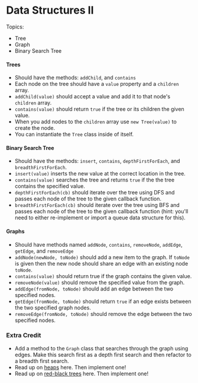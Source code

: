 # Data Structures II

Topics:

- Tree
- Graph
- Binary Search Tree

#### Trees

- Should have the methods: `addChild`, and `contains`
- Each node on the tree should have a `value` property and a `children` array.
- `addChild(value)` should accept a value and add it to that node's `children` array.
- `contains(value)` should return `true` if the tree or its children the given value.
- When you add nodes to the `children` array use `new Tree(value)` to create the node.
- You can instantiate the `Tree` class inside of itself.

#### Binary Search Tree

- Should have the methods: `insert`, `contains`, `depthFirstForEach`, and `breadthFirstForEach`.
- `insert(value)` inserts the new value at the correct location in the tree.
- `contains(value)` searches the tree and returns `true` if the the tree contains the specified value.
- `depthFirstForEach(cb)` should iterate over the tree using DFS and passes each node of the tree to the given callback function.
- `breadthFirstForEach(cb)` should iterate over the tree using BFS and passes each node of the tree to the given callback function (hint: you'll need to either re-implement or import a queue data structure for this).

#### Graphs

- Should have methods named `addNode`, `contains`, `removeNode`, `addEdge`, `getEdge`, and `removeEdge`
- `addNode(newNode, toNode)` should add a new item to the graph. If `toNode` is given then the new node should share an edge with an existing node `toNode`.
- `contains(value)` should return true if the graph contains the given value.
- `removeNode(value)` should remove the specified value from the graph.
- `addEdge(fromNode, toNode)` should add an edge between the two specified nodes.
- `getEdge(fromNode, toNode)` should return `true` if an edge exists between the two specified graph nodes.
- `removeEdge(fromNode, toNode)` should remove the edge between the two specified nodes.

### Extra Credit

- Add a method to the `Graph` class that searches through the graph using edges. Make this search first as a depth first search and then refactor to a breadth first search.
- Read up on [heaps](<https://en.wikipedia.org/wiki/Heap_(data_structure)>) here. Then implement one!
- Read up on [red-black trees](https://en.wikipedia.org/wiki/Red%E2%80%93black_tree) here. Then implement one!
